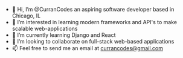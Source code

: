 - 👋 Hi, I’m @CurranCodes an aspiring software developer based in Chicago, IL
- 👀 I’m interested in learning modern frameworks and API's to make scalable web-applications
- 🌱 I’m currently learning Django and React
- 🤝 I’m looking to collaborate on full-stack web-based applications 
- 📫 Feel free to send me an email at currancodes@gmail.com

<!---
CurranTF/CurranTF is a ✨ special ✨ repository because its `README.md` (this file) appears on your GitHub profile.
You can click the Preview link to take a look at your changes.
--->
